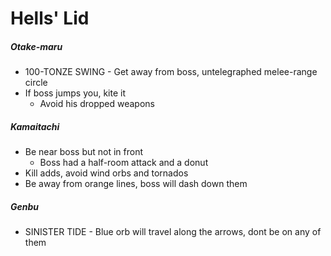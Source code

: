 # Hells' Lid

##### Otake-maru

- 100-TONZE SWING - Get away from boss, untelegraphed melee-range circle
- If boss jumps you, kite it
  - Avoid his dropped weapons

##### Kamaitachi

- Be near boss but not in front
  - Boss had a half-room attack and a donut
- Kill adds, avoid wind orbs and tornados
- Be away from orange lines, boss will dash down them

##### Genbu

- SINISTER TIDE - Blue orb will travel along the arrows, dont be on any of them

